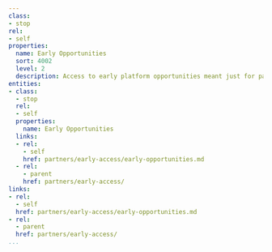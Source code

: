 ```yaml
---
class:
- stop
rel:
- self
properties:
  name: Early Opportunities
  sort: 4002
  level: 2
  description: Access to early platform opportunities meant just for partners.
entities:
- class:
  - stop
  rel:
  - self
  properties:
    name: Early Opportunities
  links:
  - rel:
    - self
    href: partners/early-access/early-opportunities.md
  - rel:
    - parent
    href: partners/early-access/
links:
- rel:
  - self
  href: partners/early-access/early-opportunities.md
- rel:
  - parent
  href: partners/early-access/
...
```

